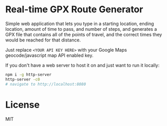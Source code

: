 # Real-time GPX Route Generator

Simple web application that lets you type in a starting location, ending location, amount of time to pass, and number of steps, and generates a GPX file that contains all of the points of travel, and the correct times they would be reached for that distance.

Just replace `<YOUR API KEY HERE>` with your Google Maps geocode/javascript map API enabled key.

If you don't have a web server to host it on and just want to run it locally:

```bash
npm i -g http-server
http-server -c0
# navigate to http://localhost:8080
```

# License

MIT
